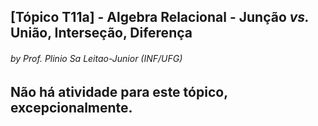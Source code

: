 ## [Tópico T11a] - Algebra Relacional - Junção _vs._ União, Interseção, Diferença
###### *by Prof. Plinio Sa Leitao-Junior (INF/UFG)*


## Não há atividade para este tópico, excepcionalmente.
